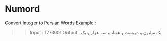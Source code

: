 # Numord
Convert Integer to Persian Words
Example :
  >> Input : 1273001
  >> Output : یک میلیون و دویست و هفتاد و سه هزار و یک
